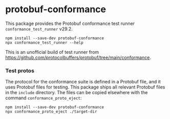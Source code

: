 protobuf-conformance
====================

This package provides the Protobuf conformance test runner `conformance_test_runner` <!-- inject: release.tag_name -->v29.2<!-- end -->.

```shell script
npm install --save-dev protobuf-conformance
npx conformance_test_runner --help 
```

This is an unofficial build of test runner from https://github.com/protocolbuffers/protobuf/tree/main/conformance.

### Test protos

The protocol for the conformance suite is defined in a Protobuf file, and it uses
Protobuf files for testing. This package ships all relevant Protobuf files in the
`include` directory. The files can be copied elsewhere with the command `conformance_proto_eject`:

```shell script
npm install --save-dev protobuf-conformance
npx conformance_proto_eject ./target-dir
```